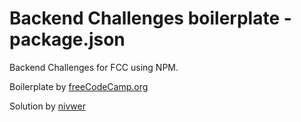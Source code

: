 # Backend Challenges boilerplate - package.json

Backend Challenges for FCC using NPM.

<p>Boilerplate by  <a href="https://www.freecodecamp.org/">freeCodeCamp.org</a></p>
<p>Solution by <a href="https://github.com/nivwer">nivwer</a></p>